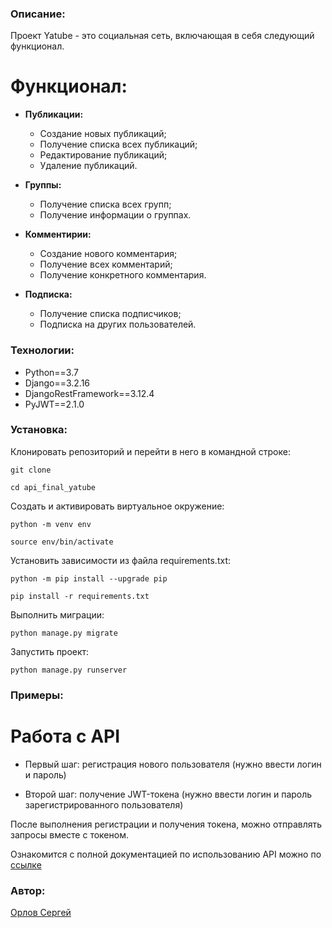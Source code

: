 ### Описание:

Проект Yatube - это социальная сеть, включающая в себя следующий функционал.

# Функционал:

- **Публикации:**

    - Создание новых публикаций;
    - Получение списка всех публикаций;
    - Редактирование публикаций;
    - Удаление публикаций.

- **Группы:**

    - Получение списка всех групп;
    - Получение информации о группах.

- **Комментирии:**

    - Создание нового комментария;
    - Получение всех комментарий;
    - Получение конкретного комментария.

- **Подписка:**

    - Получение списка подписчиков;
    - Подписка на других пользователей.

### Технологии:

- Python==3.7
- Django==3.2.16
- DjangoRestFramework==3.12.4
- PyJWT==2.1.0

### Установка:

Клонировать репозиторий и перейти в него в командной строке:

```
git clone 
```

```
cd api_final_yatube
```

Cоздать и активировать виртуальное окружение:

```
python -m venv env
```

```
source env/bin/activate
```

Установить зависимости из файла requirements.txt:

```
python -m pip install --upgrade pip
```

```
pip install -r requirements.txt
```

Выполнить миграции:

```
python manage.py migrate
```

Запустить проект:

```
python manage.py runserver
```

### Примеры:

# Работа с API

- Первый шаг: регистрация нового пользователя
    (нужно ввести логин и пароль)
    
- Второй шаг: получение JWT-токена
    (нужно ввести логин и пароль зарегистрированного пользователя)
    

После выполнения регистрации и получения токена, можно отправлять запросы вместе с токеном.

Ознакомится с полной документацией по использованию API можно по [ссылке]()

### Автор:

[Орлов Сергей]()
